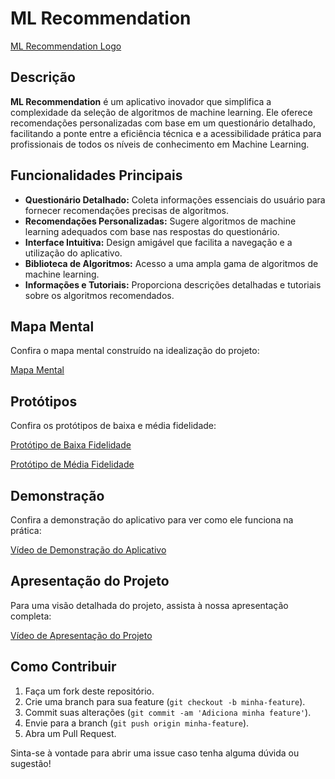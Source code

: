 # ML Recommendation

[ML Recommendation Logo](https://drive.google.com/file/d/1kCwOZXQPYfqbPiY9K0GhDS9MtgP3lAxX/view?usp=sharing)

## Descrição

**ML Recommendation** é um aplicativo inovador que simplifica a complexidade da seleção de algoritmos de machine learning. Ele oferece recomendações personalizadas com base em um questionário detalhado, facilitando a ponte entre a eficiência técnica e a acessibilidade prática para profissionais de todos os níveis de conhecimento em Machine Learning.

## Funcionalidades Principais

- **Questionário Detalhado:** Coleta informações essenciais do usuário para fornecer recomendações precisas de algoritmos.
- **Recomendações Personalizadas:** Sugere algoritmos de machine learning adequados com base nas respostas do questionário.
- **Interface Intuitiva:** Design amigável que facilita a navegação e a utilização do aplicativo.
- **Biblioteca de Algoritmos:** Acesso a uma ampla gama de algoritmos de machine learning.
- **Informações e Tutoriais:** Proporciona descrições detalhadas e tutoriais sobre os algoritmos recomendados.

## Mapa Mental

Confira o mapa mental construído na idealização do projeto:

[Mapa Mental](https://drive.google.com/file/d/1dBS8LANaHnVPTDLl91qjrRs8hzibSbbB/view?usp=sharing)

## Protótipos

Confira os protótipos de baixa e média fidelidade:

[Protótipo de Baixa Fidelidade](https://drive.google.com/file/d/1Y46jrDGgo_nLwKOWJJut3z7tGYh2R2i0/view?usp=sharing)

[Protótipo de Média Fidelidade](https://drive.google.com/file/d/18cZYD0KnCrABpXVop7ULbnLiEOYnlcLt/view?usp=sharing)


## Demonstração

Confira a demonstração do aplicativo para ver como ele funciona na prática:

[Vídeo de Demonstração do Aplicativo](https://drive.google.com/file/d/1glNcVw_URS4hR89EUjxubMI1noilTavl/view?usp=sharing)

## Apresentação do Projeto

Para uma visão detalhada do projeto, assista à nossa apresentação completa:

[Vídeo de Apresentação do Projeto](https://drive.google.com/file/d/1NVju7q1i16EgxvLDXXVLJ8FcedMCM_8W/view?usp=sharing
)



## Como Contribuir

1. Faça um fork deste repositório.
2. Crie uma branch para sua feature (`git checkout -b minha-feature`).
3. Commit suas alterações (`git commit -am 'Adiciona minha feature'`).
4. Envie para a branch (`git push origin minha-feature`).
5. Abra um Pull Request.



Sinta-se à vontade para abrir uma issue caso tenha alguma dúvida ou sugestão!
